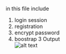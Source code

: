 in this file include <br>
1. login session
2. registration
3. encrypt password
4. boostrap 3
Output<br>
![alt text](https://pbs.twimg.com/media/D3nnmpDU4AE6Ssn.png)
